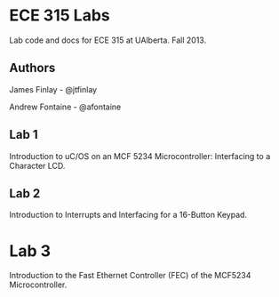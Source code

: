 ECE 315 Labs
============
Lab code and docs for ECE 315 at UAlberta. Fall 2013.

Authors
-------
James Finlay - @jtfinlay

Andrew Fontaine - @afontaine

Lab 1
-----
Introduction to uC/OS on an MCF 5234 Microcontroller: Interfacing to a 
Character LCD.

Lab 2
-----
Introduction to Interrupts and Interfacing for a 16-Button Keypad.

Lab 3
=====
Introduction to the Fast Ethernet Controller (FEC) of the MCF5234 
Microcontroller.
